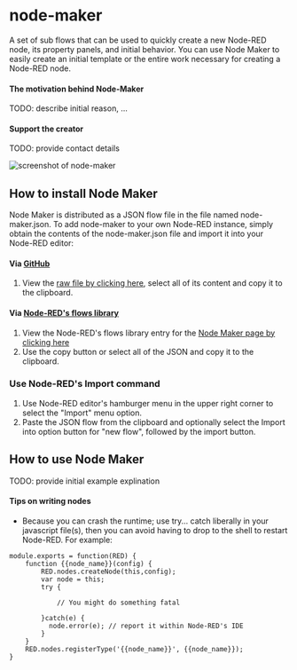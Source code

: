 # node-maker
A set of sub flows that can be used to quickly create a new Node-RED node, its property panels, and initial behavior. You can use Node Maker to easily create an initial template or the entire work necessary for creating a Node-RED node. 

#### The motivation behind Node-Maker
TODO: describe initial reason, ...

#### Support the creator
TODO: provide contact details

![screenshot of node-maker](https://raw.github.com/steveorevo/node-maker/main/images/node-maker.jpg)

## How to install Node Maker
Node Maker is distributed as a JSON flow file in the file named node-maker.json. To add node-maker to your own Node-RED instance, simply obtain the contents of the node-maker.json file and import it into your Node-RED editor:

#### Via [GitHub](https://github.com/steveorevo/node-maker)
1) View the [raw file by clicking here](https://raw.github.com/steveorevo/node-maker/main/node-maker.json), select all of its content and copy it to the clipboard.

#### Via [Node-RED's flows library](https://flows.nodered.org/flow/TDB)
1) View the Node-RED's flows library entry for the [Node Maker page by clicking here](https://flows.nodered.org/flow/TBD)
2) Use the copy button or select all of the JSON and copy it to the clipboard.

### Use Node-RED's Import command
1) Use Node-RED editor's hamburger menu in the upper right corner to select the "Import" menu option.
2) Paste the JSON flow from the clipboard and optionally select the Import into option button for "new flow", followed by the import button.

## How to use Node Maker
TODO: provide initial example explination

#### Tips on writing nodes
* Because you can crash the runtime; use try... catch liberally in your javascript file(s), then you can avoid having to drop to the shell to restart Node-RED. For example:
```
module.exports = function(RED) {
    function {{node_name}}(config) {
        RED.nodes.createNode(this,config);
        var node = this;
        try {
        
            // You might do something fatal
            
        }catch(e) {
          node.error(e); // report it within Node-RED's IDE
        }
    }
    RED.nodes.registerType('{{node_name}}', {{node_name}});
}
```
